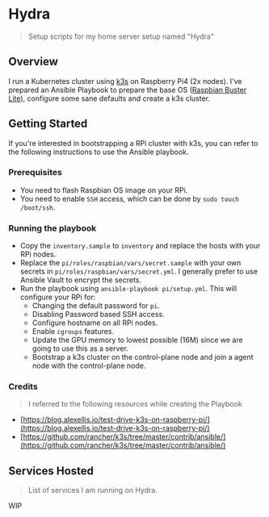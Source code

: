 # Hydra
> Setup scripts for my home server setup named "Hydra"

## Overview

I run a Kubernetes cluster using [k3s](https://k3s.io/) on Raspberry Pi4 (2x nodes). I've prepared an Ansible Playbook to prepare the base OS ([Raspbian Buster Lite](https://www.raspberrypi.org/downloads/raspbian/)), configure some sane defaults and create a k3s cluster.

## Getting Started

If you're interested in bootstrapping a RPi cluster with k3s, you can refer to the following instructions to use the Ansible playbook.

### Prerequisites

- You need to flash Raspbian OS image on your RPi.
- You need to enable `SSH` access, which can be done by `sudo touch /boot/ssh`.

### Running the playbook

- Copy the `inventory.sample` to `inventory` and replace the hosts with your RPi nodes.
- Replace the `pi/roles/raspbian/vars/secret.sample` with your own secrets in `pi/roles/raspbian/vars/secret.yml`. I generally prefer to use Ansible Vault to encrypt the secrets.
- Run the playbook using `ansible-playbook pi/setup.yml`. This will configure your RPi for:
    - Changing the default password for `pi`.
    - Disabling Password based SSH access.
    - Configure hostname on all RPi nodes.
    - Enable `cgroups` features.
    - Update the GPU memory to lowest possible (16M) since we are going to use this as a server.
    - Bootstrap a k3s cluster on the control-plane node and join a agent node with the control-plane node.

### Credits
> I referred to the following resources while creating the Playbook

- [https://blog.alexellis.io/test-drive-k3s-on-raspberry-pi/](https://blog.alexellis.io/test-drive-k3s-on-raspberry-pi/)
- [https://github.com/rancher/k3s/tree/master/contrib/ansible/](https://github.com/rancher/k3s/tree/master/contrib/ansible/)


## Services Hosted
> List of services I am running on Hydra.

WIP

